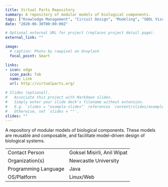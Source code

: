 ```yaml
---
title: Virtual Parts Repository
summary: A repository of modular models of biological components.
tags: ["Knowledge Management", "Circuit Design", "Modeling", "SBOL Visual", "SBOL1 Import", "SBOL1 Export", "SBOL2 Export"]
date: "2020-06-30T00:00:00Z"

# Optional external URL for project (replaces project detail page).
external_link: ""

image:
  # caption: Photo by rawpixel on Unsplash
  focal_point: Smart

links:
- icon: edge
  icon_pack: fab
  name: Link
  url: http://virtualparts.org/

# Slides (optional).
#   Associate this project with Markdown slides.
#   Simply enter your slide deck's filename without extension.
#   E.g. `slides = "example-slides"` references `content/slides/example-slides.md`.
#   Otherwise, set `slides = ""`.
slides: ""
---
```


A repository of modular models of biological components. These models are reusable and composable, and facilitate model-driven design of biological systems.

| | |
| ---| ---|
| Contact Person | Goksel Misirli, Anil Wipat |
| Organization(s) | Newcastle University |
| Programming Language | Java |
| OS/Platform | Linux/Web |